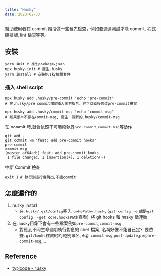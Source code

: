 ```yaml
---
title: "Husky"
date: 2023-02-03
---
```


幫助使用者在 commit 階段做一些預先檢查，例如要通過測試才能 commit, 程式碼排版, lint 檢查等等。

## 安裝

```shell
yarn init # 產生package.json
npx husky-init # 產生.husky
yarn install # 安裝husky相關套件
```

### 插入 shell script

```shell
npx husky add .husky/pre-commit 'echo "pre-commit"'
# 在.husky/pre-commit檔案插入後方指令。也可以直接修改pre-commit檔案

npx husky add .husky/commit-msg 'echo "commit-msg"'
# 如果原本不存在commit-msg, 產生一個新的.husky/commit-msg
```

在 commit 時,就會依照不同階段執行`pre-commit`,`commit-msg`等動作

```shell
git add .
git commit -m "feat: add pre-commit hooks"
pre-commit
commit-msg
[master af64edc] feat: add pre-commit hooks
 1 file changed, 1 insertion(+), 1 deletion(-)
```

中斷 Commit 檢查

```shell
exit 1 # 執行到這行會跳出,不能commit
```

## 怎麼運作的

1. husky install
   - 在`.husky/.git/config`塞入`hooksPath=.husky` (`git config -e` 或是`git config --get core.hooksPath`查看), 將 git hooks 和 husky 做連動
2. 在`.husky`目錄下會有一些檔案例如`pre-commit`,`commit-msg`
   - 對應到不同生命週期執行對應的 shell 檔案, 名稱好像不能自己定?, 要依據`.git/hooks`裡面給的範例命名, e.g. `commit-msg`,`post-update`,`prepare-commit-msg`,...

## Reference

- [typicode - husky](https://typicode.github.io/husky/#/)
